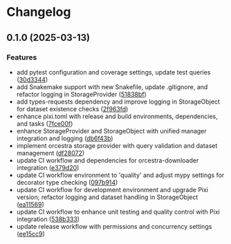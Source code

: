 # Changelog

## 0.1.0 (2025-03-13)


### Features

* add pytest configuration and coverage settings, update test queries ([30d3344](https://github.com/bhklab/snakemake-storage-plugin-orcestra/commit/30d3344d0cedafc52dff9a03acfef10f760c79b7))
* add Snakemake support with new Snakefile, update .gitignore, and refactor logging in StorageProvider ([51838bf](https://github.com/bhklab/snakemake-storage-plugin-orcestra/commit/51838bf89047144ae4f2e0f3f7936544e470061d))
* add types-requests dependency and improve logging in StorageObject for dataset existence checks ([2f963fd](https://github.com/bhklab/snakemake-storage-plugin-orcestra/commit/2f963fd8cad028561c4e4a2cae6ce7276049fdf5))
* enhance pixi.toml with release and build environments, dependencies, and tasks ([7fce00f](https://github.com/bhklab/snakemake-storage-plugin-orcestra/commit/7fce00fa8b955ef13a712211ca27760be301c92e))
* enhance StorageProvider and StorageObject with unified manager integration and logging ([db6f43b](https://github.com/bhklab/snakemake-storage-plugin-orcestra/commit/db6f43b7fbd68693aa532b630208c1ed00730192))
* implement orcestra storage provider with query validation and dataset management ([df28072](https://github.com/bhklab/snakemake-storage-plugin-orcestra/commit/df280720d12c23f96f90194f540619e813efa59b))
* update CI workflow and dependencies for orcestra-downloader integration ([e379d20](https://github.com/bhklab/snakemake-storage-plugin-orcestra/commit/e379d20a81b5c347f57290e67ce449e6ef197a52))
* update CI workflow environment to 'quality' and adjust mypy settings for decorator type checking ([097b914](https://github.com/bhklab/snakemake-storage-plugin-orcestra/commit/097b914c8c8dd34becc9cd60dc30ec4f843668eb))
* update CI workflow for development environment and upgrade Pixi version; refactor logging and dataset handling in StorageObject ([ea11569](https://github.com/bhklab/snakemake-storage-plugin-orcestra/commit/ea11569c45bb4b454c7349dc05a5d29880e76ae6))
* update CI workflow to enhance unit testing and quality control with Pixi integration ([538b333](https://github.com/bhklab/snakemake-storage-plugin-orcestra/commit/538b333946280bec12b06b58724418c18dceec58))
* update release workflow with permissions and concurrency settings ([ee15cc9](https://github.com/bhklab/snakemake-storage-plugin-orcestra/commit/ee15cc9ebbd489afcfd40f72f005b1a56fc9d860))
